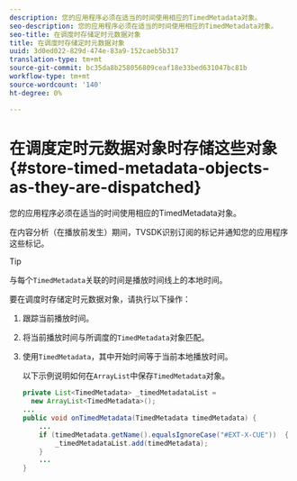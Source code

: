 ```yaml
---
description: 您的应用程序必须在适当的时间使用相应的TimedMetadata对象。
seo-description: 您的应用程序必须在适当的时间使用相应的TimedMetadata对象。
seo-title: 在调度时存储定时元数据对象
title: 在调度时存储定时元数据对象
uuid: 3d0ed022-829d-474e-83a9-152caeb5b317
translation-type: tm+mt
source-git-commit: bc35da8b258056809ceaf18e33bed631047bc81b
workflow-type: tm+mt
source-wordcount: '140'
ht-degree: 0%

---
```



# 在调度定时元数据对象时存储这些对象{#store-timed-metadata-objects-as-they-are-dispatched}

您的应用程序必须在适当的时间使用相应的TimedMetadata对象。

在内容分析（在播放前发生）期间，TVSDK识别订阅的标记并通知您的应用程序这些标记。

>[!TIP]
>
>与每个`TimedMetadata`关联的时间是播放时间线上的本地时间。

要在调度时存储定时元数据对象，请执行以下操作：

1. 跟踪当前播放时间。
1. 将当前播放时间与所调度的`TimedMetadata`对象匹配。

1. 使用`TimedMetadata`，其中开始时间等于当前本地播放时间。

   以下示例说明如何在`ArrayList`中保存`TimedMetadata`对象。

   ```java
   private List<TimedMetadata> _timedMetadataList =  
     new ArrayList<TimedMetadata>(); 
   ... 
   public void onTimedMetadata(TimedMetadata timedMetadata) { 
       ... 
       if (timedMetadata.getName().equalsIgnoreCase("#EXT-X-CUE"))  { 
           _timedMetadataList.add(timedMetadata); 
       } 
       ... 
   }
   ```

